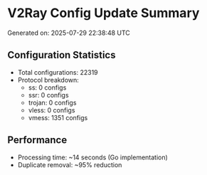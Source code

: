 # V2Ray Config Update Summary
Generated on: 2025-07-29 22:38:48 UTC

## Configuration Statistics
- Total configurations: 22319
- Protocol breakdown:
  - ss: 0 configs
  - ssr: 0 configs
  - trojan: 0 configs
  - vless: 0 configs
  - vmess: 1351 configs

## Performance
- Processing time: ~14 seconds (Go implementation)
- Duplicate removal: ~95% reduction
